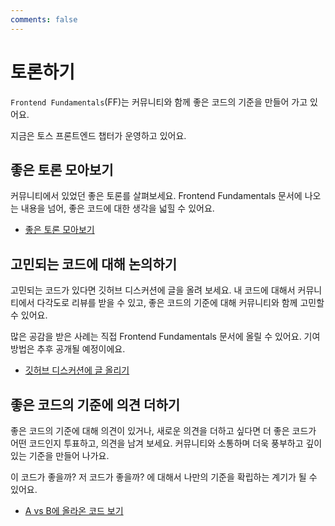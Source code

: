 ```yaml
---
comments: false
---
```


# 토론하기

`Frontend Fundamentals`(FF)는 커뮤니티와 함께 좋은 코드의 기준을 만들어 가고 있어요.

지금은 토스 프론트엔드 챕터가 운영하고 있어요.

## 좋은 토론 모아보기

커뮤니티에서 있었던 좋은 토론를 살펴보세요. Frontend Fundamentals 문서에 나오는 내용을 넘어, 좋은 코드에 대한 생각을 넓힐 수 있어요.

- [좋은 토론 모아보기](/code/community/good-discussions)

## 고민되는 코드에 대해 논의하기

고민되는 코드가 있다면 깃허브 디스커션에 글을 올려 보세요.
내 코드에 대해서 커뮤니티에서 다각도로 리뷰를 받을 수 있고, 좋은 코드의 기준에 대해 커뮤니티와 함께 고민할 수 있어요.

많은 공감을 받은 사례는 직접 Frontend Fundamentals 문서에 올릴 수 있어요. 기여 방법은 추후 공개될 예정이에요.

- [깃허브 디스커션에 글 올리기](https://github.com/toss/frontend-fundamentals/discussions)

## 좋은 코드의 기준에 의견 더하기

좋은 코드의 기준에 대해 의견이 있거나, 새로운 의견을 더하고 싶다면 더 좋은 코드가 어떤 코드인지 투표하고, 의견을 남겨 보세요.
커뮤니티와 소통하며 더욱 풍부하고 깊이 있는 기준을 만들어 나가요.

이 코드가 좋을까? 저 코드가 좋을까? 에 대해서 나만의 기준을 확립하는 계기가 될 수 있어요.

- [A vs B에 올라온 코드 보기](https://github.com/toss/frontend-fundamentals/discussions/categories/a-vs-b)
